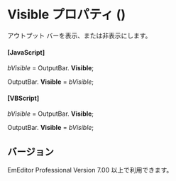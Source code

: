 # Visible プロパティ ()

アウトプット バーを表示、または非表示にします。

#### \[JavaScript\]

_bVisible_ = OutputBar. **Visible**;

OutputBar. **Visible** = _bVisible_;

#### \[VBScript\]

_bVisible_ = OutputBar. **Visible**;

OutputBar. **Visible** = _bVisible_;

## バージョン

EmEditor Professional Version 7.00 以上で利用できます。